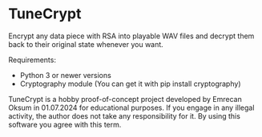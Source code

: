 # TuneCrypt
Encrypt any data piece with RSA into playable WAV files and decrypt them back to their original state whenever you want.

Requirements:
- Python 3 or newer versions
- Cryptography module (You can get it with pip install cryptography)

TuneCrypt is a hobby proof-of-concept project developed by Emrecan Oksum in 01.07.2024 for educational purposes. If you engage in any illegal activity, the author does not take any responsibility for it. By using this software you agree with this term.
